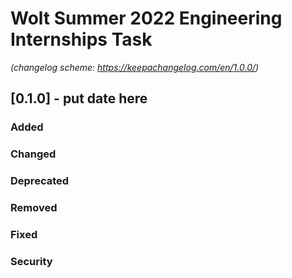 # Wolt Summer 2022 Engineering Internships Task

*(changelog scheme: https://keepachangelog.com/en/1.0.0/)*

## [0.1.0] - put date here

### Added

### Changed

### Deprecated

### Removed

### Fixed

### Security
